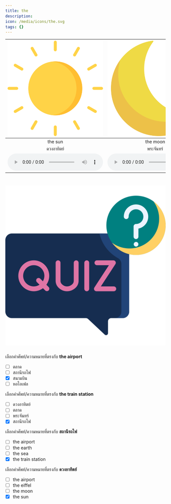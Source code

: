```yaml
---
title: the
description: 
icon: /media/icons/the.svg
tags: {}
---
```


<div class="carrousel">


|![](/media/img/the/the&#x20;sun.svg)|![](/media/img/the/the&#x20;moon.svg)|![](/media/img/the/the&#x20;earth.svg)|![](/media/img/the/the&#x20;eiffel.svg)|![](/media/img/the/the&#x20;airport.svg)|![](/media/img/the/the&#x20;train&#x20;station.svg)|![](/media/img/the/the&#x20;market.svg)|![](/media/img/the/the&#x20;sea.svg)|
| :----: | :----: | :----: | :----: | :----: | :----: | :----: | :----: |
|the sun|the moon|the earth|the eiffel|the airport|the train station|the market|the sea|
|ดวงอาทิตย์|พระจันทร์|โลก|หอไอเฟล|สนามบิน|สถานีรถไฟ|ตลาด|ทะเล|
|![](/media/audio/the&#x20;sun.mp3)|![](/media/audio/the&#x20;moon.mp3)|![](/media/audio/the&#x20;earth.mp3)|![](/media/audio/the&#x20;eiffel.mp3)|![](/media/audio/the&#x20;airport.mp3)|![](/media/audio/the&#x20;train&#x20;station.mp3)|![](/media/audio/the&#x20;market.mp3)|![](/media/audio/the&#x20;sea.mp3)|

</div>



# ![icon](/media/icons/quiz.svg) 


 เลือกคำศัพท์/ความหมายที่ตรงกับ **the airport**
 - [ ] ตลาด
 - [ ] สถานีรถไฟ
 - [x] สนามบิน
 - [ ] หอไอเฟล

 เลือกคำศัพท์/ความหมายที่ตรงกับ **the train station**
 - [ ] ดวงอาทิตย์
 - [ ] ตลาด
 - [ ] พระจันทร์
 - [x] สถานีรถไฟ

 เลือกคำศัพท์/ความหมายที่ตรงกับ **สถานีรถไฟ**
 - [ ] the airport
 - [ ] the earth
 - [ ] the sea
 - [x] the train station

 เลือกคำศัพท์/ความหมายที่ตรงกับ **ดวงอาทิตย์**
 - [ ] the airport
 - [ ] the eiffel
 - [ ] the moon
 - [x] the sun

